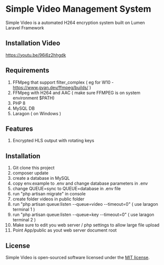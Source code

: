 # Simple Video Management System
Simple Video is a automated H264 encryption system built on Lumen Laravel Framework

## Installation Video
https://youtu.be/96i6z2hhgdk


## Requirements
1. FFMpeg that support filter_complex ( eg for W10 - https://www.gyan.dev/ffmpeg/builds/ )
2. FFMpeg with H264 and AAC ( make sure FFMPEG is on system environment $PATH)
3. PHP 8
4. MySQL DB
5. Laragon ( on Windows )

## Features
1. Encrypted HLS output with rotating keys

## Installation
1. Git clone this project
2. composer update
3. create a database in MySQL
4. copy env.example to .env and change database parameters in .env 
5. change QUEUE=sync to QUEUE=database in .env file
6. run "php artisan migrate" in console 
7. create folder videos in public folder 
8. run "php artisan queue:listen --queue=video --timeout=0"  ( use laragon terminal 1 )
9. run "php artisan queue:listen --queue=key --timeout=0" ( use laragon terminal 2 )
10. Make sure to edit you web server / php settings to allow large file upload
11. Point App/public as yout web server document root

## License
Simple Video is open-sourced software licensed under the [MIT license](https://opensource.org/licenses/MIT).
